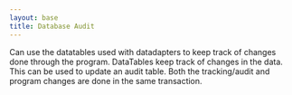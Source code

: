 ```yaml
---
layout: base
title: Database Audit
---
```


Can use the datatables used with datadapters to keep track of changes done through the program.  DataTables keep track of changes in the data.  This can be used to update an audit table.  Both the tracking/audit and program changes are done in the same transaction.